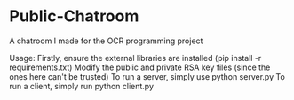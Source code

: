 # Public-Chatroom
A chatroom I made for the OCR programming project

Usage:
Firstly, ensure the external libraries are installed (pip install -r requirements.txt)
Modify the public and private RSA key files (since the ones here can't be trusted)
To run a server, simply use python server.py
To run a client, simply run python client.py
